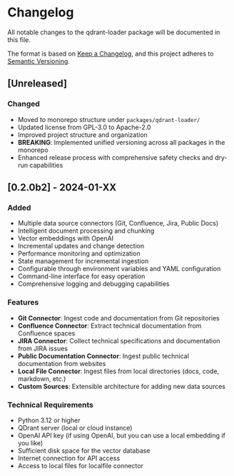 # Changelog

All notable changes to the qdrant-loader package will be documented in this file.

The format is based on [Keep a Changelog](https://keepachangelog.com/en/1.0.0/),
and this project adheres to [Semantic Versioning](https://semver.org/spec/v2.0.0.html).

## [Unreleased]

### Changed

- Moved to monorepo structure under `packages/qdrant-loader/`
- Updated license from GPL-3.0 to Apache-2.0
- Improved project structure and organization
- **BREAKING**: Implemented unified versioning across all packages in the monorepo
- Enhanced release process with comprehensive safety checks and dry-run capabilities

## [0.2.0b2] - 2024-01-XX

### Added

- Multiple data source connectors (Git, Confluence, Jira, Public Docs)
- Intelligent document processing and chunking
- Vector embeddings with OpenAI
- Incremental updates and change detection
- Performance monitoring and optimization
- State management for incremental ingestion
- Configurable through environment variables and YAML configuration
- Command-line interface for easy operation
- Comprehensive logging and debugging capabilities

### Features

- **Git Connector**: Ingest code and documentation from Git repositories
- **Confluence Connector**: Extract technical documentation from Confluence spaces
- **JIRA Connector**: Collect technical specifications and documentation from JIRA issues
- **Public Documentation Connector**: Ingest public technical documentation from websites
- **Local File Connector**: Ingest files from local directories (docs, code, markdown, etc.)
- **Custom Sources**: Extensible architecture for adding new data sources

### Technical Requirements

- Python 3.12 or higher
- QDrant server (local or cloud instance)
- OpenAI API key (if using OpenAI, but you can use a local embedding if you like)
- Sufficient disk space for the vector database
- Internet connection for API access
- Access to local files for localfile connector
